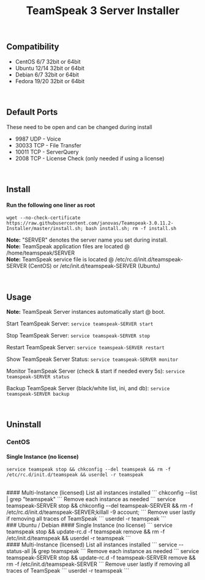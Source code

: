 <h1 align='center'>TeamSpeak 3 Server Installer</h1>

<br>

Compatibility
----------------
+ CentOS 6/7 32bit or 64bit
+ Ubuntu 12/14 32bit or 64bit
+ Debian 6/7 32bit or 64bit
+ Fedora 19/20 32bit or 64bit

<br/>

Default Ports
-----------------
These need to be open and can be changed during install
+ 9987 UDP - Voice
+ 30033 TCP - File Transfer
+ 10011 TCP - ServerQuery
+ 2008 TCP - License Check (only needed if using a license)

<br/>

Install
-----------

#### Run the following one liner as root
```
wget --no-check-certificate https://raw.githubusercontent.com/janovas/Teamspeak-3.0.11.2-Installer/master/install.sh; bash install.sh; rm -f install.sh
```
<strong>Note:</strong> "SERVER" denotes the server name you set during install.<br/>
<strong>Note:</strong> TeamSpeak application files are located @ /home/teamspeak/SERVER<br/>
<strong>Note:</strong> TeamSpeak service file is located @ /etc/rc.d/init.d/teamspeak-SERVER (CentOS) or /etc/init.d/teamspeak-SERVER (Ubuntu) <br/>

<br/>

Usage
---------

<strong>Note:</strong> TeamSpeak Server instances automatically start @ boot.

Start TeamSpeak Server: ```service teamspeak-SERVER start```

Stop TeamSpeak Server: ```service teamspeak-SERVER stop```

Restart TeamSpeak Server: ```service teamspeak-SERVER restart```

Show TeamSpeak Server Status: ```service teamspeak-SERVER monitor```

Monitor TeamSpeak Server (check & start if needed every 5s): ```service teamspeak-SERVER status```

Backup TeamSpeak Server (black/white list, ini, and db): ```service teamspeak-SERVER backup```

<br/>

Uninstall
-------------

### CentOS
#### Single Instance (no license)
```
service teamspeak stop && chkconfig --del teamspeak && rm -f /etc/rc.d/init.d/teamspeak && userdel -r teamspeak
```
<br>
#### Multi-Instance (licensed)
List all instances installed
```
chkconfig --list | grep "teamspeak"
```
Remove each instance as needed
```
service teamspeak-SERVER stop && chkconfig --del teamspeak-SERVER && rm -f /etc/rc.d/init.d/teamspeak-SERVER;killall -9 account;
```
Remove user lastly if removing all traces of TeamSpeak
```
userdel -r teamspeak
```
<br>
### Ubuntu / Debian
#### Single Instance (no license)
```
service teamspeak stop && update-rc.d -f teamspeak remove && rm -f /etc/init.d/teamspeak && userdel -r teamspeak
```
<br>
#### Multi-Instance (licensed)
List all instances installed
```
service --status-all |& grep teamspeak
```
Remove each instance as needed
```
service teamspeak-SERVER stop && update-rc.d -f teamspeak-SERVER remove && rm -f /etc/init.d/teamspeak-SERVER
```
Remove user lastly if removing all traces of TeamSpeak
```
userdel -r teamspeak
```
